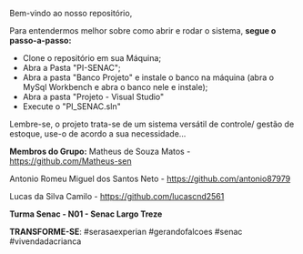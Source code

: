 Bem-vindo ao nosso repositório,

Para entendermos melhor sobre como abrir e rodar o sistema, **segue o passo-a-passo:**
- Clone o repositório em sua Máquina;
- Abra a Pasta "PI-SENAC";
- Abra a pasta "Banco Projeto" e instale o banco na máquina (abra o MySql Workbench e abra o banco nele e instale);
- Abra a pasta "Projeto - Visual Studio"
- Execute o "PI_SENAC.sln"

Lembre-se, o projeto trata-se de um sistema versátil de controle/ gestão de estoque, use-o de acordo a sua necessidade...

**Membros do Grupo:**
Matheus de Souza Matos - https://github.com/Matheus-sen

Antonio Romeu Miguel dos Santos Neto - https://github.com/antonio87979

Lucas da Silva Camilo - https://github.com/lucascnd2561


**Turma Senac - N01 - Senac Largo Treze**

**TRANSFORME-SE**: 
#serasaexperian
#gerandofalcoes 
#senac
#vivendadacrianca

